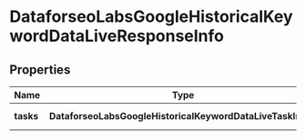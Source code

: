 # DataforseoLabsGoogleHistoricalKeywordDataLiveResponseInfo

## Properties

| Name | Type | Description | Notes |
|------------ | ------------- | ------------- | -------------|
**tasks** | **DataforseoLabsGoogleHistoricalKeywordDataLiveTaskInfo[]** | array of tasks |[optional]|